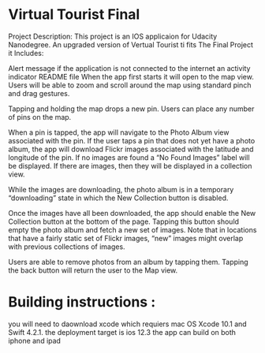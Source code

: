 # Virtual Tourist Final
Project Description:
This project is an IOS applicaion for Udacity Nanodegree. An upgraded version of Vertual Tourist ti fits The Final Project it Includes:

Alert message if the application is not connected to the internet
an activity indicator
README file
When the app first starts it will open to the map view. Users will be able to zoom and scroll around the map using standard pinch and drag gestures.

Tapping and holding the map drops a new pin. Users can place any number of pins on the map.

When a pin is tapped, the app will navigate to the Photo Album view associated with the pin. If the user taps a pin that does not yet have a photo album, the app will download Flickr images associated with the latitude and longitude of the pin. If no images are found a “No Found Images” label will be displayed. If there are images, then they will be displayed in a collection view.

While the images are downloading, the photo album is in a temporary “downloading” state in which the New Collection button is disabled.

Once the images have all been downloaded, the app should enable the New Collection button at the bottom of the page. Tapping this button should empty the photo album and fetch a new set of images. Note that in locations that have a fairly static set of Flickr images, “new” images might overlap with previous collections of images.

Users are able to remove photos from an album by tapping them. Tapping the back button will return the user to the Map view.

# Building instructions :
you will need to daownload xcode which requiers mac OS
Xcode 10.1 and Swift 4.2.1.
the deployment target is ios 12.3
the app can build on both iphone and ipad
